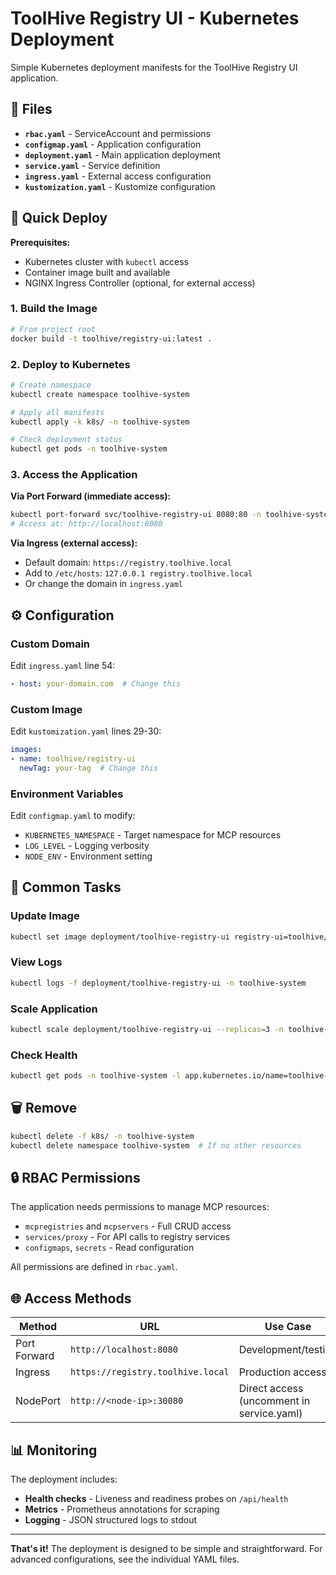 # ToolHive Registry UI - Kubernetes Deployment

Simple Kubernetes deployment manifests for the ToolHive Registry UI application.

## 📁 Files

- **`rbac.yaml`** - ServiceAccount and permissions
- **`configmap.yaml`** - Application configuration
- **`deployment.yaml`** - Main application deployment
- **`service.yaml`** - Service definition
- **`ingress.yaml`** - External access configuration
- **`kustomization.yaml`** - Kustomize configuration

## 🚀 Quick Deploy

**Prerequisites:**
- Kubernetes cluster with `kubectl` access
- Container image built and available
- NGINX Ingress Controller (optional, for external access)

### 1. Build the Image

```bash
# From project root
docker build -t toolhive/registry-ui:latest .
```

### 2. Deploy to Kubernetes

```bash
# Create namespace
kubectl create namespace toolhive-system

# Apply all manifests
kubectl apply -k k8s/ -n toolhive-system

# Check deployment status
kubectl get pods -n toolhive-system
```

### 3. Access the Application

**Via Port Forward (immediate access):**
```bash
kubectl port-forward svc/toolhive-registry-ui 8080:80 -n toolhive-system
# Access at: http://localhost:8080
```

**Via Ingress (external access):**
- Default domain: `https://registry.toolhive.local`
- Add to `/etc/hosts`: `127.0.0.1 registry.toolhive.local`
- Or change the domain in `ingress.yaml`

## ⚙️ Configuration

### Custom Domain
Edit `ingress.yaml` line 54:
```yaml
- host: your-domain.com  # Change this
```

### Custom Image
Edit `kustomization.yaml` lines 29-30:
```yaml
images:
- name: toolhive/registry-ui
  newTag: your-tag  # Change this
```

### Environment Variables
Edit `configmap.yaml` to modify:
- `KUBERNETES_NAMESPACE` - Target namespace for MCP resources
- `LOG_LEVEL` - Logging verbosity
- `NODE_ENV` - Environment setting

## 🔧 Common Tasks

### Update Image
```bash
kubectl set image deployment/toolhive-registry-ui registry-ui=toolhive/registry-ui:new-tag -n toolhive-system
```

### View Logs
```bash
kubectl logs -f deployment/toolhive-registry-ui -n toolhive-system
```

### Scale Application
```bash
kubectl scale deployment/toolhive-registry-ui --replicas=3 -n toolhive-system
```

### Check Health
```bash
kubectl get pods -n toolhive-system -l app.kubernetes.io/name=toolhive-registry-ui
```

## 🗑️ Remove

```bash
kubectl delete -f k8s/ -n toolhive-system
kubectl delete namespace toolhive-system  # If no other resources
```

## 🔒 RBAC Permissions

The application needs permissions to manage MCP resources:
- `mcpregistries` and `mcpservers` - Full CRUD access
- `services/proxy` - For API calls to registry services
- `configmaps`, `secrets` - Read configuration

All permissions are defined in `rbac.yaml`.

## 🌐 Access Methods

| Method | URL | Use Case |
|--------|-----|----------|
| Port Forward | `http://localhost:8080` | Development/testing |
| Ingress | `https://registry.toolhive.local` | Production access |
| NodePort | `http://<node-ip>:30080` | Direct access (uncomment in service.yaml) |

## 📊 Monitoring

The deployment includes:
- **Health checks** - Liveness and readiness probes on `/api/health`
- **Metrics** - Prometheus annotations for scraping
- **Logging** - JSON structured logs to stdout

---

**That's it!** The deployment is designed to be simple and straightforward. For advanced configurations, see the individual YAML files.